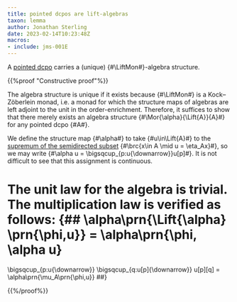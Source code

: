 ```yaml
---
title: pointed dcpos are lift-algebras
taxon: lemma
author: Jonathan Sterling
date: 2023-02-14T10:23:48Z
macros:
- include: jms-001E
---
```


A [pointed dcpo](jms-001S) carries a (unique) {#\LiftMon#}-algebra structure.

{{%proof "Constructive proof"%}}

The algebra structure is unique if it exists because {#\LiftMon#} is a Kock–Zöberlein monad, i.e. a monad for which the structure maps of algebras are left adjoint to the unit in the order-enrichment. Therefore, it suffices to show that there merely exists an algebra structure {#\Mor{\alpha}{\Lift{A}}{A}#} for any pointed dcpo {#A#}.

We define the structure map {#\alpha#} to take {#u\in\Lift{A}#} to the [supremum of the semidirected subset](jms-001U) {#\brc{x\in A \mid u = \eta_Ax}#}, so we may write {#\alpha u = \bigsqcup_{p:u{\downarrow}}u[p]#}. It is not difficult to see that this assignment is continuous.

The unit law for the algebra is trivial. The multiplication law is verified as follows:
{## 
\alpha\prn{\Lift{\alpha} \prn{\phi,u}} 
= \alpha\prn{\phi, \alpha u}
= 
\bigsqcup_{p:u{\downarrow}}
\bigsqcup_{q:u[p]{\downarrow}}
u[p][q]
= \alpha\prn{\mu_A\prn{\phi,u}}
##}

{{%/proof%}}

